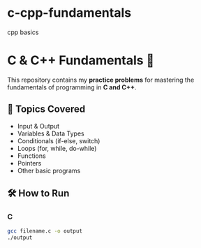 # c-cpp-fundamentals
cpp basics 
# C & C++ Fundamentals 🚀

This repository contains my **practice problems** for mastering the fundamentals of programming in **C and C++**.  

## 📂 Topics Covered
- Input & Output  
- Variables & Data Types  
- Conditionals (if-else, switch)  
- Loops (for, while, do-while)  
- Functions  
- Pointers  
- Other basic programs  

## 🛠️ How to Run
### C
```bash
gcc filename.c -o output
./output
